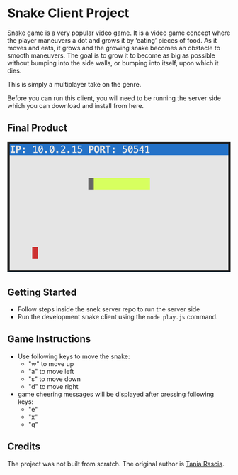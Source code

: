 # Snake Client Project

Snake game is a very popular video game. It is a video game concept where the player maneuvers a dot and grows it by ‘eating’ pieces of food. As it moves and eats, it grows and the growing snake becomes an obstacle to smooth maneuvers. The goal is to grow it to become as big as possible without bumping into the side walls, or bumping into itself, upon which it dies.

This is simply a multiplayer take on the genre.

Before you can run this client, you will need to be running the server side which you can download and install from here. 

## Final Product

!["snake view"](https://raw.githubusercontent.com/quackness/snake-client/56ca4232a1f55b45e7f477e0660426b1858498b7/snake.png)



## Getting Started

- Follow steps inside the snek server repo to run the server side
- Run the development snake client using the `node play.js` command.

## Game Instructions

- Use following keys to move the snake:
    * "w" to move up
    * "a" to move left
    * "s" to move down 
    * "d" to move right
- game cheering messages will be displayed after pressing following keys:
    * "e"
    * "x"
    * "q"
    
## Credits
The project was not built from scratch. The original author is [Tania Rascia](https://www.taniarascia.com/).
